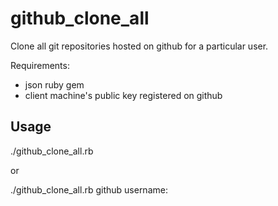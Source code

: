 github\_clone\_all
================
Clone all git repositories hosted on github for a particular user.

Requirements:

* json ruby gem
* client machine's public key registered on github

Usage
-----
  ./github_clone_all.rb <username>

or

  ./github_clone_all.rb
  github username: <username>
